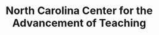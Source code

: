 ---
layout: repo
title: "North Carolina Center for the Advancement of Teaching"
id: 4444
permalink: repos/4444/
---